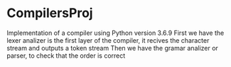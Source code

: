 # CompilersProj
Implementation of a compiler using Python version 3.6.9
First we have the lexer analizer is the first layer of the compiler, it recives the character stream and outputs a token stream
Then we have the gramar analizer or parser, to check that the order is correct
